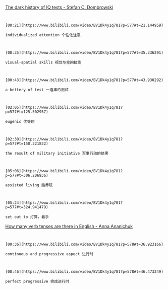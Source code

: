 [The dark history of IQ tests - Stefan C. Dombrowski](https://www.bilibili.com/video/BV1Dk4y1q781?p=577)

```ad-note


[00:21](https://www.bilibili.com/video/BV1Dk4y1q781?p=577#t=21.144959)

individualized attention 个性化注意

```


```ad-note


[00:35](https://www.bilibili.com/video/BV1Dk4y1q781?p=577#t=35.336291)

visual-spatial skills 视觉与空间技能

```

```ad-note


[00:43](https://www.bilibili.com/video/BV1Dk4y1q781?p=577#t=43.930292)

a bettery of test 一连串的测试

```

```ad-note


[02:05](https://www.bilibili.com/video/BV1Dk4y1q781?p=577#t=125.502957)

eugenic 优等的

```

```ad-note


[02:30](https://www.bilibili.com/video/BV1Dk4y1q781?p=577#t=150.221832)

the result of military initiative 军事行动的结果

```

```ad-note


[05:06](https://www.bilibili.com/video/BV1Dk4y1q781?p=577#t=306.206936)

assisted living 赡养院

```

```ad-note


[05:24](https://www.bilibili.com/video/BV1Dk4y1q781?p=577#t=324.941479)

set out to 打算，着手

```

[How many verb tenses are there in English - Anna Ananichuk](https://www.bilibili.com/video/BV1Dk4y1q781?p=578)

```ad-note


[00:36](https://www.bilibili.com/video/BV1Dk4y1q781?p=578#t=36.923166)

continuous and progressive aspect 进行时

```

```ad-note


[00:46](https://www.bilibili.com/video/BV1Dk4y1q781?p=578#t=46.473249)

perfect progressive 完成进行时

```